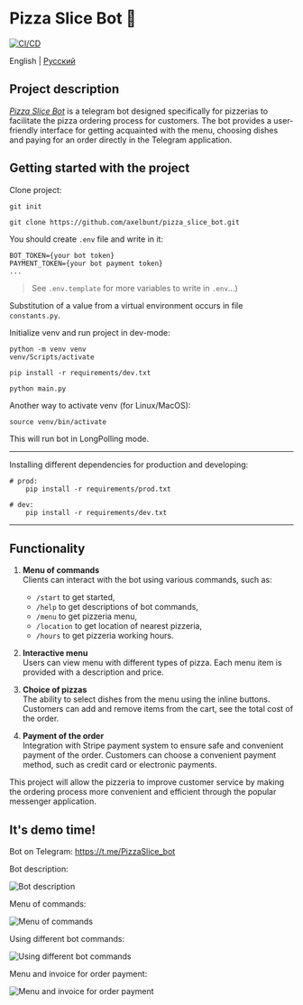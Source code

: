 # Pizza Slice Bot 🍕

[![CI/CD](https://github.com/axelbunt/pizza_slice_bot/actions/workflows/CI-CD.yml/badge.svg)](https://github.com/axelbunt/pizza_slice_bot/actions/workflows/CI-CD.yml)

English | [Русский](/readme-ru.md)

## Project description

[*Pizza Slice Bot*](https://t.me/PizzaSlice_bot) is a telegram bot designed specifically for pizzerias to facilitate the pizza ordering process for customers. The bot provides a user-friendly interface for getting acquainted with the menu, choosing dishes and paying for an order directly in the Telegram application.

## Getting started with the project

Clone project:

```shell
git init

git clone https://github.com/axelbunt/pizza_slice_bot.git
```

You should create `.env` file and write in it:

```.env
BOT_TOKEN={your bot token}
PAYMENT_TOKEN={your bot payment token}
...
```

> See `.env.template` for more variables to write in `.env`...)

Substitution of a value from a virtual environment occurs in file `constants.py`.

Initialize venv and run project in dev-mode:

```shell
python -m venv venv
venv/Scripts/activate

pip install -r requirements/dev.txt

python main.py
```

Another way to activate venv (for Linux/MacOS):

```shell
source venv/bin/activate
```

This will run bot in LongPolling mode.

---

Installing different dependencies for production and developing:
```shell
# prod:
    pip install -r requirements/prod.txt

# dev:
    pip install -r requirements/dev.txt
```

---

## Functionality

1. **Menu of commands**  
Clients can interact with the bot using various commands, such as:
    - `/start` to get started,
    - `/help` to get descriptions of bot commands,
    - `/menu` to get pizzeria menu,
    - `/location` to get location of nearest pizzeria,
    - `/hours` to get pizzeria working hours.

2. **Interactive menu**  
Users can view menu with different types of pizza. Each menu item is provided with a description and price.

3. **Choice of pizzas**  
The ability to select dishes from the menu using the inline buttons. Customers can add and remove items from the cart, see the total cost of the order.

4. **Payment of the order**  
Integration with Stripe payment system to ensure safe and convenient payment of the order. Customers can choose a convenient payment method, such as credit card or electronic payments.

This project will allow the pizzeria to improve customer service by making the ordering process more convenient and efficient through the popular messenger application.

## It's demo time!

Bot on Telegram: https://t.me/PizzaSlice_bot

Bot description:

![Bot description](/assets/images/demo_screenshots/1.jpg)

Menu of commands:

![Menu of commands](/assets/images/demo_screenshots/2.jpg)

Using different bot commands:

![Using different bot commands](/assets/images/demo_screenshots/3.jpg)

Menu and invoice for order payment:

![Menu and invoice for order payment](/assets/images/demo_screenshots/4.jpg)
